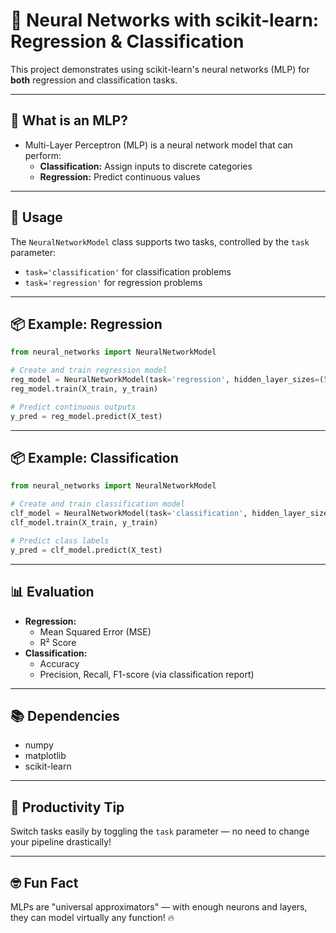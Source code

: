 # 🤖 Neural Networks with scikit-learn: Regression & Classification

This project demonstrates using scikit-learn's neural networks (MLP) for **both** regression and classification tasks.

---

## 🧠 What is an MLP?

- Multi-Layer Perceptron (MLP) is a neural network model that can perform:
  - **Classification:** Assign inputs to discrete categories
  - **Regression:** Predict continuous values

---

## 🚀 Usage

The `NeuralNetworkModel` class supports two tasks, controlled by the `task` parameter:

- `task='classification'` for classification problems  
- `task='regression'` for regression problems

---

## 📦 Example: Regression

```python
from neural_networks import NeuralNetworkModel

# Create and train regression model
reg_model = NeuralNetworkModel(task='regression', hidden_layer_sizes=(50,), max_iter=300)
reg_model.train(X_train, y_train)

# Predict continuous outputs
y_pred = reg_model.predict(X_test)
```

---

## 📦 Example: Classification

```python
from neural_networks import NeuralNetworkModel

# Create and train classification model
clf_model = NeuralNetworkModel(task='classification', hidden_layer_sizes=(50,), max_iter=300)
clf_model.train(X_train, y_train)

# Predict class labels
y_pred = clf_model.predict(X_test)
```

---

## 📊 Evaluation

- **Regression:**
  - Mean Squared Error (MSE)
  - R² Score
- **Classification:**
  - Accuracy
  - Precision, Recall, F1-score (via classification report)

---

## 📚 Dependencies

- numpy  
- matplotlib  
- scikit-learn  

---

## 🎯 Productivity Tip

Switch tasks easily by toggling the `task` parameter — no need to change your pipeline drastically!

---

## 🤓 Fun Fact

MLPs are "universal approximators" — with enough neurons and layers, they can model virtually any function! 🔥

